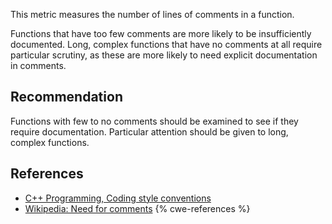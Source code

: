 This metric measures the number of lines of comments in a function.

Functions that have too few comments are more likely to be insufficiently documented. Long, complex functions that have no comments at all require particular scrutiny, as these are more likely to need explicit documentation in comments.


## Recommendation
Functions with few to no comments should be examined to see if they require documentation. Particular attention should be given to long, complex functions.


## References
* [C++ Programming, Coding style conventions](http://en.wikibooks.org/wiki/C%2B%2B_Programming/Programming_Languages/C%2B%2B/Code/Style_Conventions#Comments)
* [Wikipedia: Need for comments](http://en.wikipedia.org/wiki/Comment_%28computer_programming%29#Need_for_comments)
{% cwe-references %}
